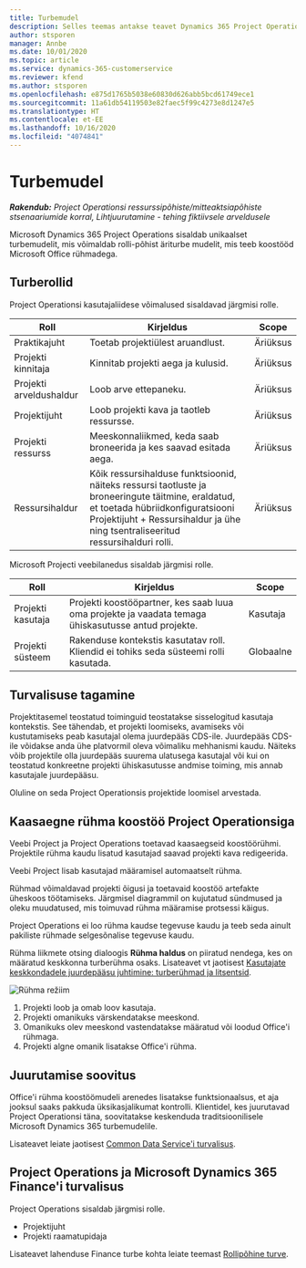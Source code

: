 ```yaml
---
title: Turbemudel
description: Selles teemas antakse teavet Dynamics 365 Project Operationsi turbemudeli kohta.
author: stsporen
manager: Annbe
ms.date: 10/01/2020
ms.topic: article
ms.service: dynamics-365-customerservice
ms.reviewer: kfend
ms.author: stsporen
ms.openlocfilehash: e875d1765b5038e60830d626abb5bcd61749ece1
ms.sourcegitcommit: 11a61db54119503e82faec5f99c4273e8d1247e5
ms.translationtype: HT
ms.contentlocale: et-EE
ms.lasthandoff: 10/16/2020
ms.locfileid: "4074841"
---
```

# <a name="security-model"></a>Turbemudel

_**Rakendub:** Project Operationsi ressurssipõhiste/mitteaktsiapõhiste stsenaariumide korral,  Lihtjuurutamine - tehing fiktiivsele arveldusele_

Microsoft Dynamics 365 Project Operations sisaldab unikaalset turbemudelit, mis võimaldab rolli-põhist äriturbe mudelit, mis teeb koostööd Microsoft Office rühmadega. 


## <a name="security-roles"></a>Turberollid
Project Operationsi kasutajaliidese võimalused sisaldavad järgmisi rolle.

| Roll                          | Kirjeldus                                                                                                                                                                 | Scope |
|-------------------------------|-----------------------------------------------------------------------------------------------------------------------------------------------------------------------------|------|
| Praktikajuht              | Toetab projektiülest aruandlust.                                                                                                            | Äriüksus              |
| Projekti kinnitaja              | Kinnitab projekti aega ja kulusid.                                                                                                                              | Äriüksus |
| Projekti arveldushaldur | Loob arve ettepaneku.                                                                                                                                                 | Äriüksus |
| Projektijuht               | Loob projekti kava ja taotleb ressursse.                                                                                                                              | Äriüksus |
| Projekti ressurss              | Meeskonnaliikmed, keda saab broneerida ja kes saavad esitada aega.                                                                                                          | Äriüksus|
| Ressursihaldur              | Kõik ressursihalduse funktsioonid, näiteks ressursi taotluste ja broneeringute täitmine, eraldatud, et toetada hübriidkonfiguratsiooni Projektijuht + Ressursihaldur ja ühe ning tsentraliseeritud ressursihalduri rolli. | Äriüksus |


Microsoft Projecti veebilanedus sisaldab järgmisi rolle.

| Roll           | Kirjeldus                                                                                                        | Scope  |
|----------------|--------------------------------------------------------------------------------------------------------------------|--------|
| Projekti kasutaja   | Projekti koostööpartner, kes saab luua oma projekte ja vaadata temaga ühiskasutusse antud projekte. | Kasutaja   |
| Projekti süsteem | Rakenduse kontekstis kasutatav roll. Kliendid ei tohiks seda süsteemi rolli kasutada.                                    | Globaalne |

## <a name="security-enforcement"></a>Turvalisuse tagamine
Projektitasemel teostatud toiminguid teostatakse sisselogitud kasutaja kontekstis. See tähendab, et projekti loomiseks, avamiseks või kustutamiseks peab kasutajal olema juurdepääs CDS-ile. Juurdepääs CDS-ile võidakse anda ühe platvormil oleva võimaliku mehhanismi kaudu. Näiteks võib projektile olla juurdepääs suurema ulatusega kasutajal või kui on teostatud konkreetne projekti ühiskasutusse andmise toiming, mis annab kasutajale juurdepääsu.

Oluline on seda Project Operationsis projektide loomisel arvestada.

## <a name="modern-group-collaboration-with-project-operations"></a>Kaasaegne rühma koostöö Project Operationsiga
Veebi Project ja Project Operations toetavad kaasaegseid koostöörühmi. Projektile rühma kaudu lisatud kasutajad saavad projekti kava redigeerida.

Veebi Project lisab kasutajad määramisel automaatselt rühma.

Rühmad võimaldavad projekti õigusi ja toetavaid koostöö artefakte üheskoos töötamiseks. Järgmisel diagrammil on kujutatud sündmused ja oleku muudatused, mis toimuvad rühma määramise protsessi käigus.

Project Operations ei loo rühma kaudse tegevuse kaudu ja teeb seda ainult pakiliste rühmade selgesõnalise tegevuse kaudu.

Rühma liikmete otsing dialoogis **Rühma haldus** on piiratud nendega, kes on määratud keskkonna turberühma osaks. Lisateavet vt jaotisest [Kasutajate keskkondadele juurdepääsu juhtimine: turberühmad ja litsentsid](https://docs.microsoft.com/power-platform/admin/control-user-access).

![Rühma režiim](./media/groupsmode.png)

1. Projekti loob ja omab loov kasutaja.
2. Projekti omanikuks värskendatakse meeskond.
3. Omanikuks olev meeskond vastendatakse määratud või loodud Office'i rühmaga.
4. Projekti algne omanik lisatakse Office'i rühma.

## <a name="deployment-recommendation"></a>Juurutamise soovitus
Office'i rühma koostöömudeli arenedes lisatakse funktsionaalsus, et aja jooksul saaks pakkuda üksikasjalikumat kontrolli. Klientidel, kes juurutavad Project Operationsi täna, soovitatakse keskenduda traditsioonilisele Microsoft Dynamics 365 turbemudelile.

Lisateavet leiate jaotisest [Common Data Service'i turvalisus](https://docs.microsoft.com/power-platform/admin/wp-security).

## <a name="project-operations-and-microsoft-dynamics-365-finance-security"></a>Project Operations ja Microsoft Dynamics 365 Finance'i turvalisus
Project Operations sisaldab järgmisi rolle.

- Projektijuht
- Projekti raamatupidaja

Lisateavet lahenduse Finance turbe kohta leiate teemast [Rollipõhine turve](https://docs.microsoft.com/dynamics365/fin-ops-core/dev-itpro/sysadmin/role-based-security).


